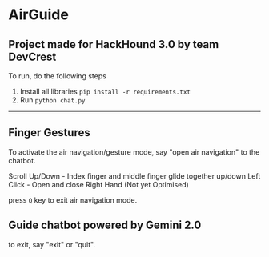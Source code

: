 # AirGuide

## Project made for HackHound 3.0 by team DevCrest

To run, do the following steps
1. Install all libraries
    `pip install -r requirements.txt`
2. Run `python chat.py`

---

## Finger Gestures

To activate the air navigation/gesture mode, say "open air navigation" to the chatbot.

Scroll Up/Down - Index finger and middle finger glide together up/down
Left Click - Open and close Right Hand (Not yet Optimised)

press `Q` key to exit air navigation mode.


## Guide chatbot powered by Gemini 2.0

to exit, say "exit" or "quit".